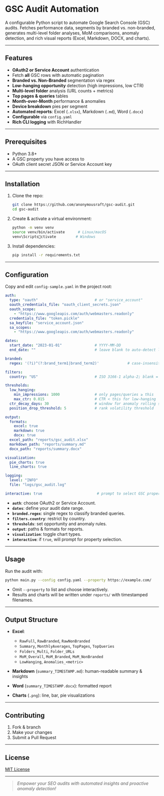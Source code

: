# GSC Audit Automation

A configurable Python script to automate Google Search Console (GSC) audits. Fetches performance data, segments by branded vs. non-branded, generates multi-level folder analyses, MoM comparisons, anomaly detection, and rich visual reports (Excel, Markdown, DOCX, and charts).

---

## Features

- **OAuth2 or Service Account** authentication  
- Fetch **all** GSC rows with automatic pagination  
- **Branded vs. Non-Branded** segmentation via regex  
- **Low-hanging opportunity** detection (high impressions, low CTR)  
- **Multi-level folder** analysis (URL counts + metrics)  
- **Top pages & queries** tables  
- **Month-over-Month** performance & anomalies  
- **Device breakdown** pies per segment  
- **Automated reports**: Excel (`.xlsx`), Markdown (`.md`), Word (`.docx`)  
- **Configurable** via `config.yaml`  
- **Rich CLI logging** with RichHandler  

---

## Prerequisites

- Python 3.8+  
- A GSC property you have access to  
- OAuth client secret JSON or Service Account key  

---

## Installation

1. Clone the repo:
   ```bash
   git clone https://github.com/anonymousraft/gsc-audit.git
   cd gsc-audit
   ```
2. Create & activate a virtual environment:
   ```bash
   python -m venv venv
   source venv/bin/activate      # Linux/macOS
   venv\Scriptsctivate         # Windows
   ```
3. Install dependencies:
   ```bash
   pip install -r requirements.txt
   ```

---

## Configuration

Copy and edit `config-sample.yaml` in the project root:

```yaml
auth:
  type: "oauth"                          # or "service_account"
  oauth_credentials_file: "oauth_client_secrets.json"
  oauth_scope:
    - "https://www.googleapis.com/auth/webmasters.readonly"
  credentials_file: "token.pickle"
  sa_keyfile: "service_account.json"
  sa_scopes:
    - "https://www.googleapis.com/auth/webmasters.readonly"

dates:
  start_date: "2023-01-01"               # YYYY-MM-DD
  end_date: ""                           # leave blank to auto-detect last available

branded:
  regex: '(?i)^(?:brand_term1|brand_term2)'             # case-insensitive prefix match for branded queries

filters:
  country: "US"                          # ISO 3166-1 alpha-2; blank = all

thresholds:
  low_hanging:
    min_impressions: 1000                # only pages/queries ≥ this
    max_ctr: 0.015                       # CTR < this for low-hanging
  ctr_decay_days: 30                     # window for anomaly rolling stats
  position_drop_threshold: 5             # rank volatility threshold

output:
  formats:
    excel: true
    markdown: true
    docx: true
  excel_path: "reports/gsc_audit.xlsx"
  markdown_path: "reports/summary.md"
  docx_path: "reports/summary.docx"

visualization:
  pie_charts: true
  line_charts: true

logging:
  level: "INFO"
  file: "logs/gsc_audit.log"

interactive: true                         # prompt to select GSC property
```

- **`auth`**: choose OAuth2 or Service Account.  
- **`dates`**: define your audit date range.  
- **`branded.regex`**: single regex to classify branded queries.  
- **`filters.country`**: restrict by country.  
- **`thresholds`**: set opportunity and anomaly rules.  
- **`output`**: paths & formats for reports.  
- **`visualization`**: toggle chart types.  
- **`interactive`**: if `true`, will prompt for property selection.

---

## Usage

Run the audit with:

```bash
python main.py --config config.yaml --property https://example.com/
```

- Omit `--property` to list and choose interactively.  
- Results and charts will be written under `reports/` with timestamped filenames.

---

## Output Structure

- **Excel**:  
  - `RawFull`, `RawBranded`, `RawNonBranded`  
  - `Summary`, `MonthlyAverages`, `TopPages`, `TopQueries`  
  - `Folders_Multi`, `Folder_URLs`  
  - `MoM_Overall`, `MoM_Branded`, `MoM_NonBranded`  
  - `LowHanging`, `Anomalies_<metric>`

- **Markdown** (`summary_TIMESTAMP.md`): human-readable summary & insights  
- **Word** (`summary_TIMESTAMP.docx`): formatted report  
- **Charts** (`.png`): line, bar, pie visualizations

---

## Contributing

1. Fork & branch  
2. Make your changes  
3. Submit a Pull Request  

---

## License

[MIT License](LICENSE)

---

> _Empower your SEO audits with automated insights and proactive anomaly detection!_
